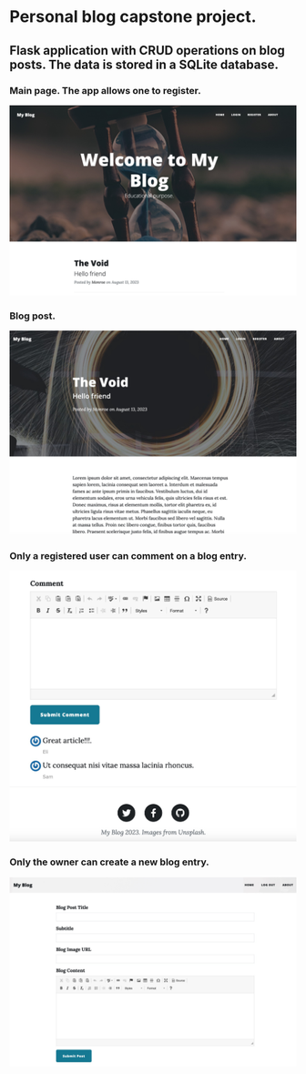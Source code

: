# Personal blog capstone project.

## Flask application with CRUD operations on blog posts. The data is stored in a SQLite database.

### Main page. The app allows one to register.

![Main page](project_images/home.jpeg)

### Blog post.

![Post example](project_images/blogpost.jpeg)

### Only a registered user can comment on a blog entry.
![Comment section](project_images/comment_section.jpeg)

### Only the owner can create a new blog entry.
![New blog post](project_images/new_post.jpeg)
